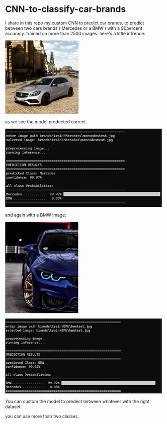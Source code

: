 # CNN-to-classify-car-brands
I share in this repo my custom CNN to predict car brands.
to predict between two cars brands ( Mercedes or a BMW ) with a 90percent accuracy.
trained on more than 2500 images.
here's a little infrence:

![Alt text](mercedestest.jpg)

as we see the model predected correct.

![Alt text](mercedespred.png)

and again with a BMW image:

![Alt text](bmwtest.jpg)

![Alt text](bmwpred.png)

You can custom the model to predect between whatever with the right dataset.


you can use more than two classes.
               
      
